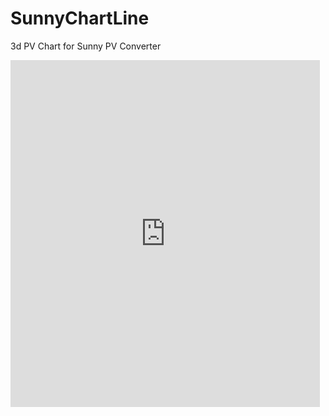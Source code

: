 # SunnyChartLine
3d PV Chart for Sunny PV Converter

<dl>
 <iframe id='embed3DViewer'  src='http://www.123dapp.com/fullpreview/embedViewer?assetId=5273567&size=medium' scrolling='no' style='border:none; width: 495px; height: 555px'> </iframe>
</dl>